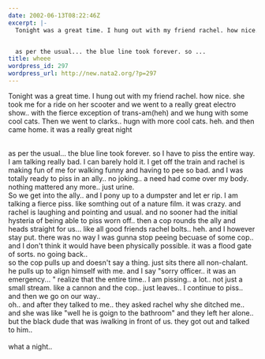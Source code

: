 ```yaml
---
date: 2002-06-13T08:22:46Z
excerpt: |-
  Tonight was a great time. I hung out with my friend rachel. how nice. she took me for a ride on her scooter and we went to a really great electro show.. with the fierce exception of trans-am(heh) and we hung with some cool cats. Then we went to clarks.. hugn with more cool cats. heh. and then came home. it was a really great night


  as per the usual... the blue line took forever. so ...
title: wheee
wordpress_id: 297
wordpress_url: http://new.nata2.org/?p=297
---
```


Tonight was a great time. I hung out with my friend rachel. how nice. she took me for a ride on her scooter and we went to a really great electro show.. with the fierce exception of trans-am(heh) and we hung with some cool cats. Then we went to clarks.. hugn with more cool cats. heh. and then came home. it was a really great night
<br/><br/>

as per the usual... the blue line took forever. so I have to piss the entire way. I am talking really bad. I can barely hold it. I get off the train and rachel is making fun of me for walking funny and having to pee so bad. and I was totally ready to piss in an ally.. no joking.. a need had come over my body. nothing mattered any more.. just urine.<br/>
So we get into the ally.. and I pony up to a dumpster and let er rip. I am talking a fierce piss. like somthing out of a nature film. it was crazy. and rachel is laughing and pointing and usual. and no sooner had the initial hysteria of being able to piss worn off.. then a cop rounds the ally and heads straight for us... like all good friends rachel bolts.. heh. and I however stay put. there was no way I was gunna stop peeing becuase of some cop.. and I don't think it would have been physically possible. it was a flood gate of sorts. no going back.. <br/>so the cop pulls up and doesn't say a thing. just sits there all non-chalant. he pulls up to align himself with me. and I say "sorry officer.. it was an emergency... " realize that the entire time.. I am pissing.. a lot.. not just a small stream. like a cannon
and the cop.. just leaves.. I continue to piss.. and then we go on our way.. <br/>oh.. and after they talked to me.. they asked rachel why she ditched me.. and she was like "well he is goign to the bathroom" and they left her alone.. but the black dude that was iwalking in front of us. they got out and talked to him..<br/><br/>what a night.. 
